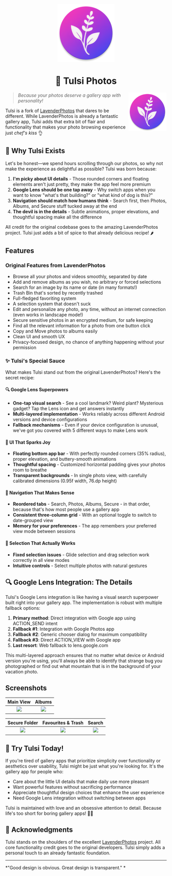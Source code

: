 <p align="center">
  <img src="assets/images/tulsi.png" alt="Tulsi App Icon" width="180"/>
</p>

<h1 align="center">📸 Tulsi Photos</h1>

<img src="assets/images/tulsi.png" alt="Tulsi App Icon" width="120" align="right"/>

> *Because your photos deserve a gallery app with personality!*

Tulsi is a fork of [LavenderPhotos](https://github.com/KaustubhPatange/LavenderPhotos) that dares to be different. While LavenderPhotos is already a fantastic gallery app, Tulsi adds that extra bit of flair and functionality that makes your photo browsing experience just *chef's kiss* 👌

## 🌟 Why Tulsi Exists

Let's be honest—we spend hours scrolling through our photos, so why not make the experience as delightful as possible? Tulsi was born because:

1. **I'm picky about UI details** - Those rounded corners and floating elements aren't just pretty, they make the app feel more premium
2. **Google Lens should be one tap away** - Why switch apps when you want to know "what's that building?" or "what kind of dog is this?"
3. **Navigation should match how humans think** - Search first, then Photos, Albums, and Secure stuff tucked away at the end
4. **The devil is in the details** - Subtle animations, proper elevations, and thoughtful spacing make all the difference

All credit for the original codebase goes to the amazing LavenderPhotos project. Tulsi just adds a bit of spice to that already delicious recipe! 🌶️

## Features

### Original Features from LavenderPhotos
- Browse all your photos and videos smoothly, separated by date
- Add and remove albums as you wish, no arbitrary or forced selections
- Search for an image by its name or date (in many formats!)
- Trash Bin that's sorted by recently trashed
- Full-fledged favoriting system
- A selection system that doesn't suck
- Edit and personalize any photo, any time, without an internet connection (even works in landscape mode!)
- Secure sensitive photos in an encrypted medium, for safe keeping
- Find all the relevant information for a photo from one button click
- Copy and Move photos to albums easily
- Clean UI and smooth UX
- Privacy-focused design, no chance of anything happening without your permission

### ✨ Tulsi's Special Sauce

What makes Tulsi stand out from the original LavenderPhotos? Here's the secret recipe:

#### 🔍 Google Lens Superpowers
* **One-tap visual search** - See a cool landmark? Weird plant? Mysterious gadget? Tap the Lens icon and get answers instantly
* **Multi-layered implementation** - Works reliably across different Android versions and device configurations
* **Fallback mechanisms** - Even if your device configuration is unusual, we've got you covered with 5 different ways to make Lens work

#### 🎨 UI That Sparks Joy
* **Floating bottom app bar** - With perfectly rounded corners (35% radius), proper elevation, and buttery-smooth animations
* **Thoughtful spacing** - Customized horizontal padding gives your photos room to breathe
* **Transparent backgrounds** - In single photo view, with carefully calibrated dimensions (0.95f width, 76.dp height)

#### 🧭 Navigation That Makes Sense
* **Reordered tabs** - Search, Photos, Albums, Secure - in that order, because that's how most people use a gallery app
* **Consistent three-column grid** - With an optional toggle to switch to date-grouped view
* **Memory for your preferences** - The app remembers your preferred view mode between sessions

#### 🔄 Selection That Actually Works
* **Fixed selection issues** - Glide selection and drag selection work correctly in all view modes
* **Intuitive controls** - Select multiple photos with natural gestures

## 🔍 Google Lens Integration: The Details

Tulsi's Google Lens integration is like having a visual search superpower built right into your gallery app. The implementation is robust with multiple fallback options:

1. **Primary method**: Direct integration with Google app using ACTION_SEND intent
2. **Fallback #1**: Integration with Google Photos app
3. **Fallback #2**: Generic chooser dialog for maximum compatibility
4. **Fallback #3**: Direct ACTION_VIEW with Google app
5. **Last resort**: Web fallback to lens.google.com

This multi-layered approach ensures that no matter what device or Android version you're using, you'll always be able to identify that strange bug you photographed or find out what mountain that is in the background of your vacation photo.

## Screenshots
  Main View                 |  Albums                   |
:--------------------------:|:-------------------------:|
![](/assets/images/main.png)|![](/assets/images/albums.png)

  Secure Folder            |  Favourites & Trash       |  Search                  |
:-------------------------:|:-------------------------:|:-------------------------:
  ![](/assets/images/locked.png)|![](/assets/images/favtrash.png)|![](/assets/images/search.png)

## 🚀 Try Tulsi Today!

If you're tired of gallery apps that prioritize simplicity over functionality or aesthetics over usability, Tulsi might be just what you're looking for. It's the gallery app for people who:

* Care about the little UI details that make daily use more pleasant
* Want powerful features without sacrificing performance
* Appreciate thoughtful design choices that enhance the user experience
* Need Google Lens integration without switching between apps

Tulsi is maintained with love and an obsessive attention to detail. Because life's too short for boring gallery apps! 📱✨

## 🙏 Acknowledgments

Tulsi stands on the shoulders of the excellent [LavenderPhotos](https://github.com/KaustubhPatange/LavenderPhotos) project. All core functionality credit goes to the original developers. Tulsi simply adds a personal touch to an already fantastic foundation.

---

*"Good design is obvious. Great design is transparent." *
